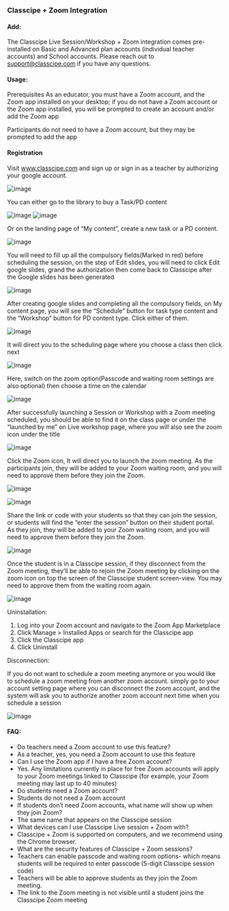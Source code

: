 ### Classcipe + Zoom Integration

#### Add:
The Classcipe Live Session/Workshop + Zoom integration comes pre-installed on Basic and Advanced plan accounts (individual teacher accounts) and School accounts.
Please reach out to support@classcipe.com if you have any questions.
 
#### Usage:
Prerequisites
As an educator, you must have a Zoom account, and the Zoom app installed on your desktop; if you do not have a Zoom account or the Zoom app installed, you will be prompted to create an account and/or add the Zoom app
 
Participants do not need to have a Zoom account, but they may be prompted to add the app
 
#### Registration
Visit www.classcipe.com and sign up or sign in as a teacher by authorizing your google account. 

![image](https://user-images.githubusercontent.com/1272280/188068909-61ae3648-98e3-427a-a8e2-0bc637d26ba3.png)

You can either go to the library to buy a Task/PD content

![image](https://user-images.githubusercontent.com/1272280/188069390-1a5a73fa-24c0-45bf-917c-00ed95f18e07.png)
![image](https://user-images.githubusercontent.com/1272280/188069434-d15c7e99-e67d-4e87-8701-1342eb4a8f6a.png)

Or on the landing page of “My content”, create a new task or a PD content.

![image](https://user-images.githubusercontent.com/1272280/188069488-896031b7-fae9-4fcb-9d72-8aae315f0bcc.png)

You will need to fill up all the compulsory fields(Marked in red) before scheduling the session, on the step of Edit slides, you will need to click Edit google slides, grand the authorization then come back to Classcipe after the Google slides has been generated

![image](https://user-images.githubusercontent.com/1272280/188069564-8682f4cc-c8b3-4757-b8f2-ae99ccda1739.png)

After creating google slides and completing all the compulsory fields, on My content page, you will see the “Schedule” button for task type content and the “Workshop” button for PD content type. Click either of them.

![image](https://user-images.githubusercontent.com/1272280/188069633-1b0ecf52-c038-4343-920c-bea4d5312c91.png)

It will direct you to the scheduling page where you choose a class then click next

![image](https://user-images.githubusercontent.com/1272280/188069693-979a1589-583b-4d06-9297-be334d0c76b7.png)

Here, switch on the zoom option(Passcode and waiting room settings are also optional) then choose a time on the calendar

![image](https://user-images.githubusercontent.com/1272280/188069751-e6ac85f2-8480-4697-80e3-9d88fe0fedf6.png)

After successfully launching a Session or Workshop with a Zoom meeting scheduled, you should be able to find it on the class page or under the “launched by me” on Live workshop page, where you will also see the zoom icon under the title

![image](https://user-images.githubusercontent.com/1272280/188069799-fcc96fa0-d417-4c48-ab16-9c387e055b2a.png)

Click the Zoom icon, It will direct you to launch the zoom meeting. As the participants join, they will be added to your Zoom waiting room, and you will need to approve them before they join the Zoom. 

![image](https://user-images.githubusercontent.com/1272280/188069841-162737b2-62d0-440a-b12e-db67b23e01ea.png)

![image](https://user-images.githubusercontent.com/1272280/188069861-b7052d6f-6925-4a11-a546-f69b58e0d41b.png)

Share the link or code with your students so that they can join the session, or students will find the “enter the session” button on their student portal. As they join, they will be added to your Zoom waiting room, and you will need to approve them before they join the Zoom.

![image](https://user-images.githubusercontent.com/1272280/188069909-8b8ac3f9-eb15-4d3a-836c-3607af8f993e.png)

Once the student is in a Classcipe session, if they disconnect from the Zoom meeting, they’ll be able to rejoin the Zoom meeting by clicking on the zoom icon on top the screen of the Classcipe student screen-view. You may need to approve them from the waiting room again.

![image](https://user-images.githubusercontent.com/1272280/188069974-4b17cbd2-81a9-4d0c-962a-6365a1c01d26.png)

Uninstallation:
 
1. Log into your Zoom account and navigate to the Zoom App Marketplace
2. Click Manage > Installed Apps or search for the Classcipe app
3. Click the Classcipe app
4. Click Uninstall

Disconnection:
 
If you do not want to schedule a zoom meeting anymore or you would like to schedule a zoom meeting from another zoom account. simply go to your account setting page where you can disconnect the zoom account, and the system will ask you to authorize another zoom account next time when you schedule a session

![image](https://user-images.githubusercontent.com/1272280/188070037-1f23f581-e8e8-4748-b4ef-e6d612a966dd.png)

#### FAQ:
- Do teachers need a Zoom account to use this feature?
- As a teacher, yes, you need a Zoom account to use this feature
- Can I use the Zoom app if I have a free Zoom account? 
- Yes. Any limitations currently in place for free Zoom accounts will apply to your Zoom meetings linked to Classcipe (for example, your Zoom meeting may last up to 40 minutes)
- Do students need a Zoom account?
- Students do not need a Zoom account
- If students don’t need Zoom accounts, what name will show up when they join Zoom? 
- The same name that appears on the Classcipe session 
- What devices can I use Classcipe Live session + Zoom with?
- Classcipe + Zoom is supported on computers, and we recommend using the Chrome browser.
- What are the security features of Classcipe + Zoom sessions?
- Teachers can enable passcode and waiting room options- which means students will be required to enter passcode (5-digit Classcipe session code)
- Teachers will be able to approve students as they join the Zoom meeting.
- The link to the Zoom meeting is not visible until a student joins the Classcipe Zoom meeting
